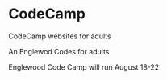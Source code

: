 CodeCamp
========

CodeCamp websites for adults

An Englewod Codes for adults

Englewood Code Camp will run August 18-22